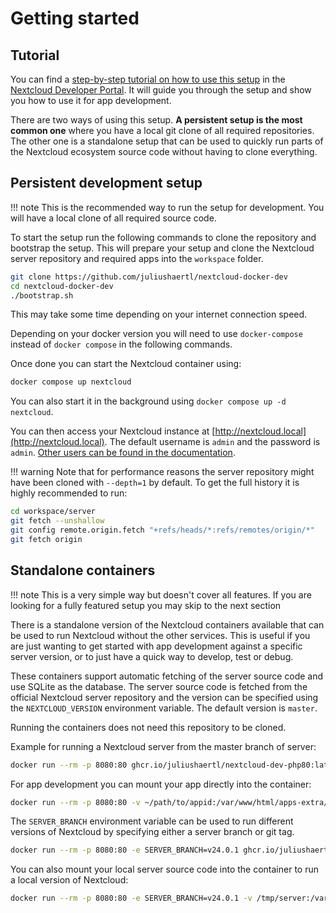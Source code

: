 # Getting started

## Tutorial

You can find a [step-by-step tutorial on how to use this setup](https://cloud.nextcloud.com/s/iyNGp8ryWxc7Efa?path=%2F1%20Setting%20up%20a%20development%20environment) in the [Nextcloud Developer Portal](https://nextcloud.com/developer/). It will guide you through the setup and show you how to use it for app development.

There are two ways of using this setup. **A persistent setup is the most common one** where you have a local git clone of all required repositories. The other one is a standalone setup that can be used to quickly run parts of the Nextcloud ecosystem source code without having to clone everything.

## Persistent development setup

!!! note
    This is the recommended way to run the setup for development. You will have a local clone of all required source code.

To start the setup run the following commands to clone the repository and bootstrap the setup. This will prepare your setup and clone the Nextcloud server repository and required apps into the `workspace` folder.
```bash
git clone https://github.com/juliushaertl/nextcloud-docker-dev
cd nextcloud-docker-dev
./bootstrap.sh
```

This may take some time depending on your internet connection speed.

Depending on your docker version you will need to use `docker-compose` instead of `docker compose` in the following commands.

Once done you can start the Nextcloud container using:
```bash
docker compose up nextcloud
```

You can also start it in the background using `docker compose up -d nextcloud`.

You can then access your Nextcloud instance at [http://nextcloud.local](http://nextcloud.local). The default username is `admin` and the password is `admin`. [Other users can be found in the documentation](https://juliushaertl.github.io/nextcloud-docker-dev/basics/overview/#default-users).

!!! warning
    Note that for performance reasons the server repository might have been cloned with `--depth=1` by default. To get the full history it is highly recommended to run:

```bash
cd workspace/server
git fetch --unshallow
git config remote.origin.fetch "+refs/heads/*:refs/remotes/origin/*"
git fetch origin
```


## Standalone containers

!!! note
    This is a very simple way but doesn't cover all features. If you are looking for a fully featured setup you may skip to the next section

There is a standalone version of the Nextcloud containers available that can be used to run Nextcloud without the other services. This is useful if you are just wanting to get started with app development against a specific server version, or to just have a quick way to develop, test or debug.

These containers support automatic fetching of the server source code and use SQLite as the database. The server source code is fetched from the official Nextcloud server repository and the version can be specified using the `NEXTCLOUD_VERSION` environment variable. The default version is `master`.

Running the containers does not need this repository to be cloned.

Example for running a Nextcloud server from the master branch of server:

```bash
docker run --rm -p 8080:80 ghcr.io/juliushaertl/nextcloud-dev-php80:latest
```

For app development you can mount your app directly into the container:

```bash
docker run --rm -p 8080:80 -v ~/path/to/appid:/var/www/html/apps-extra/appid ghcr.io/juliushaertl/nextcloud-dev-php80:latest
```

The `SERVER_BRANCH` environment variable can be used to run different versions of Nextcloud by specifying either a server branch or git tag.

```bash
docker run --rm -p 8080:80 -e SERVER_BRANCH=v24.0.1 ghcr.io/juliushaertl/nextcloud-dev-php80:latest
```

You can also mount your local server source code into the container to run a local version of Nextcloud:

```bash
docker run --rm -p 8080:80 -e SERVER_BRANCH=v24.0.1 -v /tmp/server:/var/www/html ghcr.io/juliushaertl/nextcloud-dev-php80:latest
```
